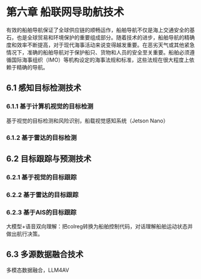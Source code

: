 # 第六章 船联网导助航技术

有效的船舶导航保证了全球供应链的顺畅运作，船舶导航不仅是海上交通安全的基石，也是全球贸易和环境保护的重要组成部分。随着技术的进步，船舶导航的精确度和效率不断提高，对于现代海事活动来说变得越发重要。在恶劣天气或其他紧急情况下，准确的船舶导航对于保护船只、货物和人员的安全至关重要。船舶必须遵循国际海事组织（IMO）等机构设定的海事法规和标准，这些法规在很大程度上依赖于精确的导航。

## 6.1 感知目标检测技术

### 6.1.1 基于计算机视觉的目标检测

基于视觉的目标检测和风险识别，船载视觉感知系统（Jetson Nano）

### 6.1.2 基于雷达的目标检测


## 6.2 目标跟踪与预测技术

### 6.2.1 基于视觉的目标跟踪

### 6.2.2 基于雷达的目标跟踪

### 6.2.3 基于AIS的目标跟踪

大模型+语音双向理解：把colreg转换为船舶控制代码，对话理解船舶运动状态并做出航行决策。

## 6.3 多源数据融合技术

多模态数据融合，LLM4AV
